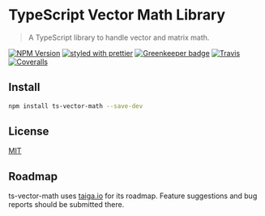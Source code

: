 # TypeScript Vector Math Library

> A TypeScript library to handle vector and matrix math.

[![NPM Version](https://img.shields.io/npm/v/ts-vector-math.svg)](https://npmjs.org/package/ts-vector-math)
[![styled with prettier](https://img.shields.io/badge/styled_with-prettier-ff69b4.svg)](https://github.com/prettier/prettier)
[![Greenkeeper badge](https://badges.greenkeeper.io/aszecsei/ts-vector-math.svg)](https://greenkeeper.io/)
[![Travis](https://img.shields.io/travis/aszecsei/ts-vector-math.svg)](https://travis-ci.org/aszecsei/ts-vector-math)
[![Coveralls](https://img.shields.io/coveralls/aszecsei/ts-vector-math.svg)](https://coveralls.io/github/aszecsei/ts-vector-math)

## Install

```bash
npm install ts-vector-math --save-dev
```
## License
[MIT](http://vjpr.mit-license.org)

## Roadmap

ts-vector-math uses [taiga.io](https://tree.taiga.io/project/aszecsei-ts-vector-math/) for its roadmap. Feature suggestions and bug reports should be submitted there.
